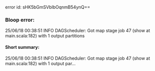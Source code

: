error id: sHK5bGmSVbIbOqnmB54ynQ==
### Bloop error:

25/06/18 00:38:51 INFO DAGScheduler: Got map stage job 47 (show at main.scala:182) with 1 output partitions
#### Short summary: 

25/06/18 00:38:51 INFO DAGScheduler: Got map stage job 47 (show at main.scala:182) with 1 output par...